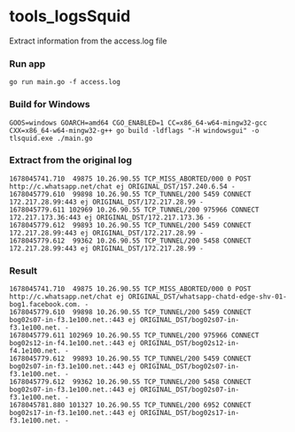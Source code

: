 # tools_logsSquid

Extract information from the access.log file

### Run app

`go run main.go -f access.log`

### Build for Windows

`GOOS=windows GOARCH=amd64 CGO_ENABLED=1 CC=x86_64-w64-mingw32-gcc CXX=x86_64-w64-mingw32-g++ go build -ldflags "-H windowsgui" -o tlsquid.exe ./main.go`

### Extract from the original log

```
1678045741.710  49875 10.26.90.55 TCP_MISS_ABORTED/000 0 POST http://c.whatsapp.net/chat ej ORIGINAL_DST/157.240.6.54 -
1678045779.610  99898 10.26.90.55 TCP_TUNNEL/200 5459 CONNECT 172.217.28.99:443 ej ORIGINAL_DST/172.217.28.99 -
1678045779.611 102969 10.26.90.55 TCP_TUNNEL/200 975966 CONNECT 172.217.173.36:443 ej ORIGINAL_DST/172.217.173.36 -
1678045779.612  99893 10.26.90.55 TCP_TUNNEL/200 5459 CONNECT 172.217.28.99:443 ej ORIGINAL_DST/172.217.28.99 -
1678045779.612  99362 10.26.90.55 TCP_TUNNEL/200 5458 CONNECT 172.217.28.99:443 ej ORIGINAL_DST/172.217.28.99 -
```

### Result

```
1678045741.710  49875 10.26.90.55 TCP_MISS_ABORTED/000 0 POST http://c.whatsapp.net/chat ej ORIGINAL_DST/whatsapp-chatd-edge-shv-01-bog1.facebook.com. -
1678045779.610  99898 10.26.90.55 TCP_TUNNEL/200 5459 CONNECT bog02s07-in-f3.1e100.net.:443 ej ORIGINAL_DST/bog02s07-in-f3.1e100.net. -
1678045779.611 102969 10.26.90.55 TCP_TUNNEL/200 975966 CONNECT bog02s12-in-f4.1e100.net.:443 ej ORIGINAL_DST/bog02s12-in-f4.1e100.net. -
1678045779.612  99893 10.26.90.55 TCP_TUNNEL/200 5459 CONNECT bog02s07-in-f3.1e100.net.:443 ej ORIGINAL_DST/bog02s07-in-f3.1e100.net. -
1678045779.612  99362 10.26.90.55 TCP_TUNNEL/200 5458 CONNECT bog02s07-in-f3.1e100.net.:443 ej ORIGINAL_DST/bog02s07-in-f3.1e100.net. -
1678045781.880 101327 10.26.90.55 TCP_TUNNEL/200 6952 CONNECT bog02s17-in-f3.1e100.net.:443 ej ORIGINAL_DST/bog02s17-in-f3.1e100.net. -
```
